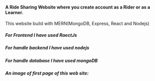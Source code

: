 <h4>A Ride Sharing Website where you create account as a Rider or as a Learner.</h4>
<p>This website build with MERN(MongoDB, Express, React and Nodejs)</p>

<h5>For Frontend I have used RaectJs</h5>

<h5>For handle backend I have used nodejs</h5>

<h5>For handle database I have used mongoDB</h5>

<h5>An image of first page of this web site:</h5>
<br>
<img src="https://i.ibb.co/K00fct8/heros-1.png" alt="">